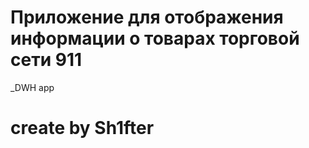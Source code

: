 # Приложение для отображения информации о товарах торговой сети 911
_DWH app





# create by Sh1fter
